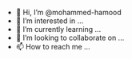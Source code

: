- 👋 Hi, I’m @mohammed-hamood
- 👀 I’m interested in ...
- 🌱 I’m currently learning ...
- 💞️ I’m looking to collaborate on ...
- 📫 How to reach me ...

<!---
mohammed-hamood/mohammed-hamood is a ✨ special ✨ repository because its `README.md` (this file) appears on your GitHub profile.
You can click the Preview link to take a look at your changes.
--->
